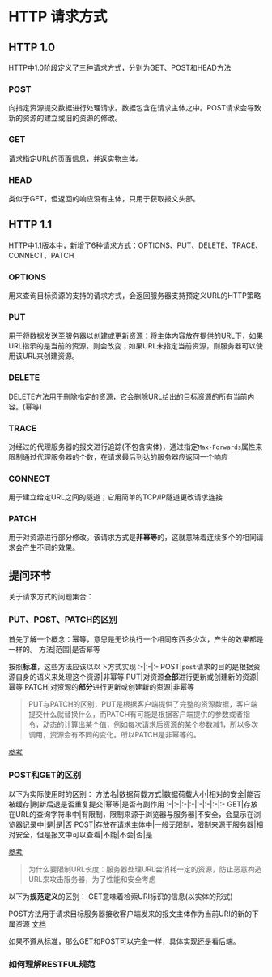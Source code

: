 # HTTP 请求方式

## HTTP 1.0
HTTP中1.0阶段定义了三种请求方式，分别为GET、POST和HEAD方法

### POST
向指定资源提交数据进行处理请求。数据包含在请求主体之中。POST请求会导致新的资源的建立或旧的资源的修改。

### GET
请求指定URL的页面信息，并返实物主体。

### HEAD
类似于GET，但返回的响应没有主体，只用于获取报文头部。

## HTTP 1.1
HTTP中1.1版本中，新增了6种请求方式：OPTIONS、PUT、DELETE、TRACE、CONNECT、PATCH

### OPTIONS
用来查询目标资源的支持的请求方式，会返回服务器支持预定义URL的HTTP策略

### PUT
用于将数据发送至服务器以创建或更新资源：将主体内容放在提供的URL下，如果URL指示的是当前的资源，则会改变；如果URL未指定当前资源，则服务器可以使用该URL来创建资源。

### DELETE
DELETE方法用于删除指定的资源，它会删除URL给出的目标资源的所有当前内容。(幂等)

### TRACE
对经过的代理服务器的报文进行追踪(不包含实体)，通过指定`Max-Forwards`属性来限制通过代理服务器的个数，在请求最后到达的服务器应返回一个响应

### CONNECT
用于建立给定URL之间的隧道；它用简单的TCP/IP隧道更改请求连接

### PATCH
用于对资源进行部分修改。该请求方式是**非幂等**的，这就意味着连续多个的相同请求会产生不同的效果。

## 提问环节
关于请求方式的问题集合：

### PUT、POST、PATCH的区别
首先了解一个概念：幂等，意思是无论执行一个相同东西多少次，产生的效果都是一样的。
方法|范围|是否幂等

按照**标准**，这些方法应该以以下方式实现
:-|:-|:-
POST|` post `请求的目的是根据资源自身的语义来处理这个资源|非幂等
PUT|对资源**全部**进行更新或创建新的资源|幂等
PATCH|对资源的**部分**进行更新或创建新的资源|非幂等

>PUT与PATCH的区别，PUT是根据客户端提供了完整的资源数据，客户端提交什么就替换什么，而PATCH有可能是根据客户端提供的参数或者指令，动态的计算出某个值，例如每次请求后资源的某个参数减1，所以多次调用，资源会有不同的变化。所以PATCH是非幂等的。

[参考](https://segmentfault.com/q/1010000005685904)

### POST和GET的区别

以下为实际使用时的区别：
方法名|数据荷载方式|数据荷载大小|相对的安全|能否被缓存|刷新后退是否重复提交|幂等|是否有副作用
:-|:-|:-|:-|:-|:-|:-|:-
GET|存放在URL的查询字符串中|有限制，限制来源于浏览器与服务器|不安全，会显示在浏览器记录中|是|是|否
POST|存放在请求主体中|一般无限制，限制来源于服务器|相对安全，但是报文中可以查看|不能|不会|否|是

[参考](https://www.zhihu.com/question/28586791/answer/767316172)

>为什么要限制URL长度：服务器处理URL会消耗一定的资源，防止恶意构造URL来攻击服务器，为了性能和安全考虑

以下为**规范定义**的区别：
GET意味着检索URI标识的信息(以实体的形式)

POST方法用于请求目标服务器接收客户端发来的报文主体作为当前URI的新的下属资源
[文档](https://tools.ietf.org/html/rfc2068#section-9.3)

如果不遵从标准，那么GET和POST可以完全一样，具体实现还是看后端。

### 如何理解RESTFUL规范
